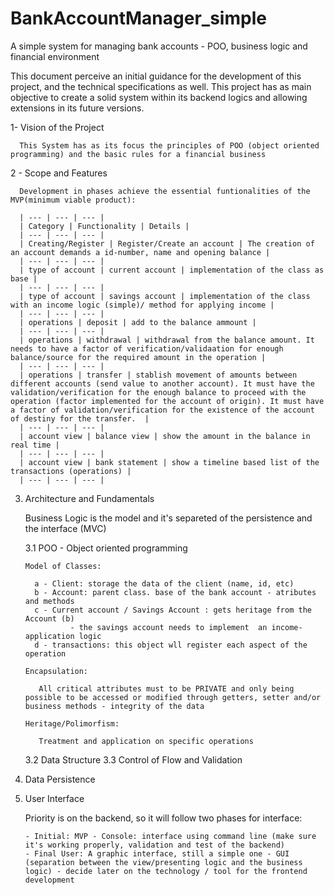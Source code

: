 # BankAccountManager_simple
A simple system for  managing bank accounts - POO, business logic and financial environment 

  This document perceive an initial guidance for the development of this project, and the technical specifications as well. This project has as main objective to create a solid system within its backend logics and allowing extensions in its future versions.

  1- Vision of the Project

      This System has as its focus the principles of POO (object oriented programming) and the basic rules for a financial business 

  2 - Scope and Features

      Development in phases achieve the essential funtionalities of the MVP(minimum viable product):

      | --- | --- | --- |  
      | Category | Functionality | Details |
      | --- | --- | --- |
      | Creating/Register | Register/Create an account | The creation of an account demands a id-number, name and opening balance |
      | --- | --- | --- |
      | type of account | current account | implementation of the class as base |
      | --- | --- | --- |
      | type of account | savings account | implementation of the class with an income logic (simple)/ method for applying income |
      | --- | --- | --- |
      | operations | deposit | add to the balance ammount |
      | --- | --- | --- |
      | operations | withdrawal | withdrawal from the balance amount. It needs to have a factor of verification/validaation for enough balance/source for the required amount in the operation |
      | --- | --- | --- |
      | operations | transfer | stablish movement of amounts between different accounts (send value to another account). It must have the validation/verification for the enough balance to proceed with the operation (factor implemented for the account of origin). It must have a factor of validation/verification for the existence of the account of destiny for the transfer.  |
      | --- | --- | --- |
      | account view | balance view | show the amount in the balance in real time |
      | --- | --- | --- |
      | account view | bank statement | show a timeline based list of the transactions (operations) |
      | --- | --- | --- |

  3. Architecture and Fundamentals

      Business Logic is the model and it's separeted of the persistence and the interface (MVC)

     3.1 POO - Object oriented programming

         Model of Classes:
     
           a - Client: storage the data of the client (name, id, etc)
           b - Account: parent class. base of the bank account - atributes and methods
           c - Current account / Savings Account : gets heritage from the Account (b)
                   - the savings account needs to implement  an income-application logic
           d - transactions: this object wll register each aspect of the operation

         Encapsulation:

            All critical attributes must to be PRIVATE and only being possible to be accessed or modified through getters, setter and/or business methods - integrity of the data

         Heritage/Polimorfism:

            Treatment and application on specific operations

     3.2 Data Structure
     3.3 Control of Flow and Validation

  4. Data Persistence
  5. User Interface

     Priority is on the backend, so it will follow two phases for interface:

         - Initial: MVP - Console: interface using command line (make sure it's working properly, validation and test of the backend)
         - Final User: A graphic interface, still a simple one - GUI (separation between the view/presenting logic and the business logic) - decide later on the technology / tool for the frontend development 
     


         
  
